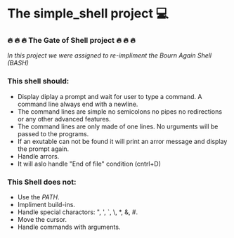 # The simple_shell project :computer:

###  :fire: :fire: :fire: The Gate of Shell project :fire: :fire: :fire:





*In this project we were assigned to re-impliment the Bourn Again Shell (BASH)*

### This shell should:
- Display diplay a prompt and wait for user to type a command. A command line always end with a newline.
- The command lines are simple no semicolons no pipes no redirections or any other advanced features.
- The command lines are only made of one lines. No urguments will be passed to the programs.
- If an exutable can not be found it will print an arror message and display the prompt again.
- Handle arrors.
- It will aslo handle "End of file" condition (cntrl+D)

### This Shell does not:
- Use the *PATH*.
- Impliment build-ins.
- Handle special charactors: ", ', `, \\, *, &, #.
- Move the cursor.
- Handle commands with arguments.

